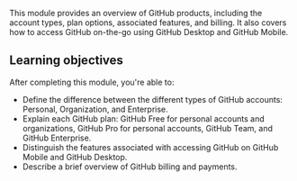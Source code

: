 This module provides an overview of GitHub products, including the account types, plan options, associated features, and billing. It also covers how to access GitHub on-the-go using GitHub Desktop and GitHub Mobile.

## Learning objectives

After completing this module, you're able to:

- Define the difference between the different types of GitHub accounts: Personal, Organization, and Enterprise.
- Explain each GitHub plan: GitHub Free for personal accounts and organizations, GitHub Pro for personal accounts, GitHub Team, and GitHub Enterprise.
- Distinguish the features associated with accessing GitHub on GitHub Mobile and GitHub Desktop.
- Describe a brief overview of GitHub billing and payments.